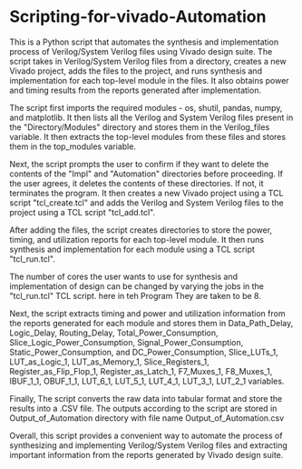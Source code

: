 # Scripting-for-vivado-Automation

This is a Python script that automates the synthesis and implementation process of Verilog/System Verilog files using Vivado design suite. The script takes in Verilog/System Verilog files from a directory, creates a new Vivado project, adds the files to the project, and runs synthesis and implementation for each top-level module in the files. It also obtains power and timing results from the reports generated after implementation.

The script first imports the required modules - os, shutil, pandas, numpy, and matplotlib. It then lists all the Verilog and System Verilog files present in the "Directory/Modules" directory and stores them in the Verilog_files variable. It then extracts the top-level modules from these files and stores them in the top_modules variable.

Next, the script prompts the user to confirm if they want to delete the contents of the "Impl" and "Automation" directories before proceeding. If the user agrees, it deletes the contents of these directories. If not, it terminates the program. It then creates a new Vivado project using a TCL script "tcl_create.tcl" and adds the Verilog and System Verilog files to the project using a TCL script "tcl_add.tcl".

After adding the files, the script creates directories to store the power, timing, and utilization reports for each top-level module. It then runs synthesis and implementation for each module using a TCL script "tcl_run.tcl".

The number of cores the user wants to use for synthesis and implementation of design can be changed by varying the jobs in the "tcl_run.tcl" TCL script. here in teh Program They are taken to be 8.

Next, the script extracts timing and power and utilization information from the reports generated for each module and stores them in Data_Path_Delay, Logic_Delay, Routing_Delay, Total_Power_Consumption, Slice_Logic_Power_Consumption, Signal_Power_Consumption, Static_Power_Consumption, and DC_Power_Consumption, Slice_LUTs_1, LUT_as_Logic_1, LUT_as_Memory_1, Slice_Registers_1, Register_as_Flip_Flop_1, Register_as_Latch_1, F7_Muxes_1, F8_Muxes_1, IBUF_1_1, OBUF_1_1, LUT_6_1, LUT_5_1, LUT_4_1, LUT_3_1, LUT_2_1 variables.

Finally, The script converts the raw data into tabular format and store the results into a .CSV file. The outputs according to the script are stored in Output_of_Automation directory with file name Output_of_Automation.csv

Overall, this script provides a convenient way to automate the process of synthesizing and implementing Verilog/System Verilog files and extracting important information from the reports generated by Vivado design suite.
